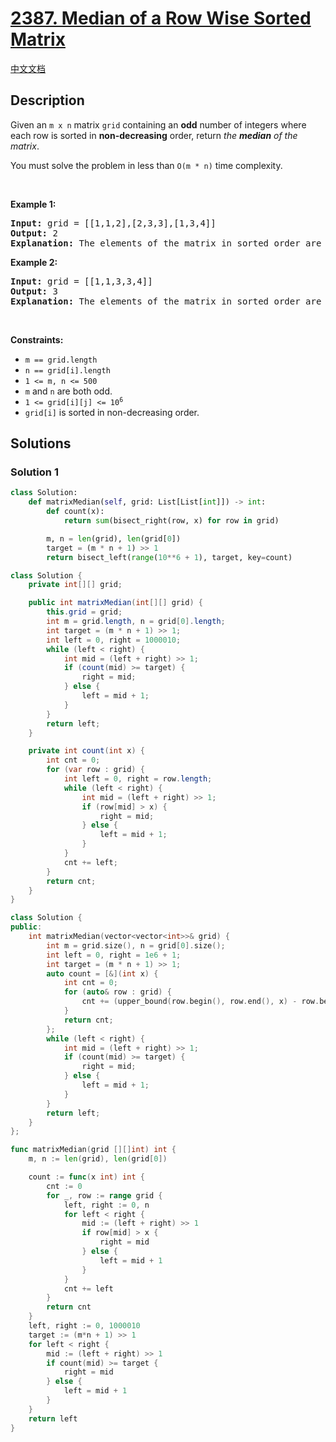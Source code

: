# [2387. Median of a Row Wise Sorted Matrix](https://leetcode.com/problems/median-of-a-row-wise-sorted-matrix)

[中文文档](/solution/2300-2399/2387.Median%20of%20a%20Row%20Wise%20Sorted%20Matrix/README.md)

<!-- tags:Array,Binary Search,Matrix -->

## Description

<p>Given an <code>m x n</code> matrix <code>grid</code> containing an <strong>odd</strong> number of integers where each row is sorted in <strong>non-decreasing</strong> order, return <em>the <strong>median</strong> of the matrix</em>.</p>

<p>You must solve the problem in less than <code>O(m * n)</code> time complexity.</p>

<p>&nbsp;</p>
<p><strong class="example">Example 1:</strong></p>

<pre>
<strong>Input:</strong> grid = [[1,1,2],[2,3,3],[1,3,4]]
<strong>Output:</strong> 2
<strong>Explanation:</strong> The elements of the matrix in sorted order are 1,1,1,2,<u>2</u>,3,3,3,4. The median is 2.
</pre>

<p><strong class="example">Example 2:</strong></p>

<pre>
<strong>Input:</strong> grid = [[1,1,3,3,4]]
<strong>Output:</strong> 3
<strong>Explanation:</strong> The elements of the matrix in sorted order are 1,1,<u>3</u>,3,4. The median is 3.
</pre>

<p>&nbsp;</p>
<p><strong>Constraints:</strong></p>

<ul>
	<li><code>m == grid.length</code></li>
	<li><code>n == grid[i].length</code></li>
	<li><code>1 &lt;= m, n &lt;= 500</code></li>
	<li><code>m</code> and <code>n</code> are both odd.</li>
	<li><code>1 &lt;= grid[i][j] &lt;= 10<sup>6</sup></code></li>
	<li><code>grid[i]</code> is sorted in non-decreasing order.</li>
</ul>

## Solutions

### Solution 1

<!-- tabs:start -->

```python
class Solution:
    def matrixMedian(self, grid: List[List[int]]) -> int:
        def count(x):
            return sum(bisect_right(row, x) for row in grid)

        m, n = len(grid), len(grid[0])
        target = (m * n + 1) >> 1
        return bisect_left(range(10**6 + 1), target, key=count)
```

```java
class Solution {
    private int[][] grid;

    public int matrixMedian(int[][] grid) {
        this.grid = grid;
        int m = grid.length, n = grid[0].length;
        int target = (m * n + 1) >> 1;
        int left = 0, right = 1000010;
        while (left < right) {
            int mid = (left + right) >> 1;
            if (count(mid) >= target) {
                right = mid;
            } else {
                left = mid + 1;
            }
        }
        return left;
    }

    private int count(int x) {
        int cnt = 0;
        for (var row : grid) {
            int left = 0, right = row.length;
            while (left < right) {
                int mid = (left + right) >> 1;
                if (row[mid] > x) {
                    right = mid;
                } else {
                    left = mid + 1;
                }
            }
            cnt += left;
        }
        return cnt;
    }
}
```

```cpp
class Solution {
public:
    int matrixMedian(vector<vector<int>>& grid) {
        int m = grid.size(), n = grid[0].size();
        int left = 0, right = 1e6 + 1;
        int target = (m * n + 1) >> 1;
        auto count = [&](int x) {
            int cnt = 0;
            for (auto& row : grid) {
                cnt += (upper_bound(row.begin(), row.end(), x) - row.begin());
            }
            return cnt;
        };
        while (left < right) {
            int mid = (left + right) >> 1;
            if (count(mid) >= target) {
                right = mid;
            } else {
                left = mid + 1;
            }
        }
        return left;
    }
};
```

```go
func matrixMedian(grid [][]int) int {
	m, n := len(grid), len(grid[0])

	count := func(x int) int {
		cnt := 0
		for _, row := range grid {
			left, right := 0, n
			for left < right {
				mid := (left + right) >> 1
				if row[mid] > x {
					right = mid
				} else {
					left = mid + 1
				}
			}
			cnt += left
		}
		return cnt
	}
	left, right := 0, 1000010
	target := (m*n + 1) >> 1
	for left < right {
		mid := (left + right) >> 1
		if count(mid) >= target {
			right = mid
		} else {
			left = mid + 1
		}
	}
	return left
}
```

<!-- tabs:end -->

<!-- end -->

